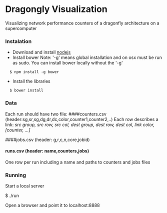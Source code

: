 # Dragongly Visualization

Visualizing network performance counters of a dragonfly architecture on a supercomputer


### Instalation
* Download and install [nodejs](https://nodejs.org "Title")
* Install bower
Note: '-g' means global installation and on osx must be run as sudo. You can install bower locally without the '-g'
```
  $ npm install -g bower
```
* Install the libraries
```
  $ bower install
```

### Data
Each run should have two file:
####counters.csv (header:sg,sr,sg,dg,dr,dc,color,counter1,counter2,..)
Each row describes a link: *src group, src row, src col, dest group, dest row, dest col, link color, \[counter, ...\]*

####jobs.csv (header: g,r,c,n,core,jobid)

#### runs.csv (header: name,counters,jobs)
One row per run including a name and paths to counters and jobs files

### Running
Start a local server

  $ ./run

Open a browser and point it to localhost:8888
